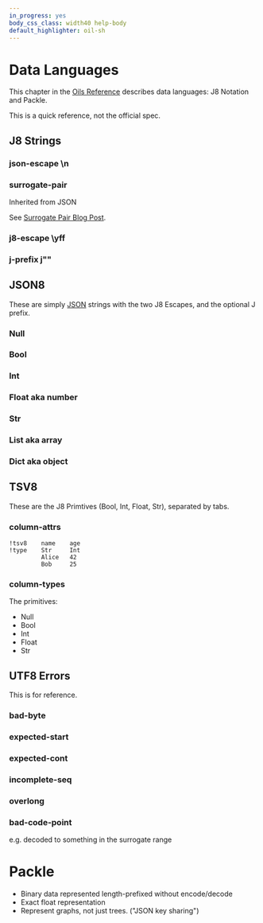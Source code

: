 ```yaml
---
in_progress: yes
body_css_class: width40 help-body
default_highlighter: oil-sh
---
```


Data Languages
==============

This chapter in the [Oils Reference](index.html) describes data languages: J8
Notation and Packle.

This is a quick reference, not the official spec.

<div id="toc">
</div>


## J8 Strings

### json-escape \n   

### surrogate-pair

Inherited from JSON

See [Surrogate Pair Blog
Post](https://www.oilshell.org/blog/2023/06/surrogate-pair.html).

### j8-escape \yff   

### j-prefix j""


## JSON8

These are simply [JSON][] strings with the two J8 Escapes, and the
optional J prefix.

### Null   

### Bool   

### Int   

### Float aka number

### Str   

### List aka array

### Dict aka object

## TSV8

These are the J8 Primtives (Bool, Int, Float, Str), separated by tabs.


### column-attrs   

```
!tsv8    name    age
!type    Str     Int
         Alice   42
         Bob     25
```

### column-types

The primitives:

- Null
- Bool
- Int
- Float
- Str



## UTF8 Errors

This is for reference.

### bad-byte   

### expected-start   

### expected-cont

### incomplete-seq   

### overlong

### bad-code-point

e.g. decoded to something in the surrogate range

[JSON]: https://json.org

# Packle

- Binary data represented length-prefixed without encode/decode
- Exact float representation
- Represent graphs, not just trees.  ("JSON key sharing")


